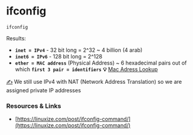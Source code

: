 # ifconfig

```text
ifconfig
```

Results: 

* **`inet = IPv4`** - 32 bit long = 2^32 ~ 4 billion \(4 arab\) 
* **`inet6 = IPv6`** - 128 bit long = 2^128
* **`ether = MAC address`** \(Physical Address\) ~ 6 hexadecimal pairs out of which **`first 3 pair = identifiers`** **💡** [Mac Adress Lookup](https://www.wireshark.org/tools/oui-lookup.html) 

[✍️](https://emojipedia.org/writing-hand/#:~:text=A%20right%20hand%20holding%20a,to%20Emoji%201.0%20in%202015.) We still use IPv4 with NAT \(Network Address Translation\) so we are assigned private IP addresses

### Resources & Links

* [https://linuxize.com/post/ifconfig-command/](https://linuxize.com/post/ifconfig-command/)

